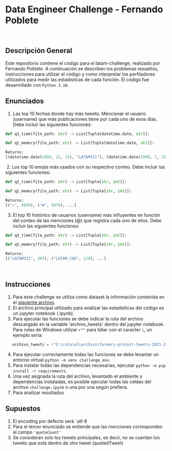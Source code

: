 # Data Engineer Challenge - Fernando Poblete
​
## Descripción General
Este repositorio contiene el código para el latam-challenge, realizado por Fernando Poblete. A continuación se describen los problemas resueltos, instrucciones para utilizar el código y como interpretar los perfiladores utilizados para medir las estadísticas de cada función. El código fue desarrollado con `Python 3.10`.

## Enunciados

1. Las top 10 fechas donde hay más tweets. Mencionar el usuario (username) que más publicaciones tiene por cada uno de esos días. Debe incluir las siguientes funciones:
```python
def q1_time(file_path: str) -> List[Tuple[datetime.date, str]]:
```
```python
def q1_memory(file_path: str) -> List[Tuple[datetime.date, str]]:
```
```python
Returns: 
[(datetime.date(1999, 11, 15), "LATAM321"), (datetime.date(1999, 7, 15), "LATAM_CHI"), ...]
```
​
2. Los top 10 emojis más usados con su respectivo conteo. Debe incluir las siguientes funciones:
```python
def q2_time(file_path: str) -> List[Tuple[str, int]]:
```
```python
def q2_memory(file_path: str) -> List[Tuple[str, int]]:
```
```python
Returns: 
[("✈️", 6856), ("❤️", 5876), ...]
```
3. El top 10 histórico de usuarios (username) más influyentes en función del conteo de las menciones (@) que registra cada uno de ellos. Debe incluir las siguientes funciones:
```python
def q3_time(file_path: str) -> List[Tuple[str, int]]:
```
```python
def q3_memory(file_path: str) -> List[Tuple[str, int]]:
```
```python
Returns: 
[("LATAM321", 387), ("LATAM_CHI", 129), ...]
```
​
## Instrucciones
1. Para este challenge se utiliza como dataset la información contenida en el [siguiente archivo](https://drive.google.com/file/d/1ig2ngoXFTxP5Pa8muXo02mDTFexZzsis/view?usp=sharing).
2. El archivo principal utilizado para analizar las estadísticas del código es un jupyter notebook (.ipynb).
3. Para ejecutar las funciones se debe indicar la ruta del archivo descargado en la variable 'archivo_tweets' dentro del jupyter notebook. Para rutas de Windows utilizar `r""` para lidiar con el caracter `\`, un ejemplo sería:
```python
   archivo_tweets = r"C:\ruta\al\archivo\farmers-protest-tweets-2021-2-4.json"
```

4. Para ejecutar correctamente todas las funciones se debe levantar un entorno virtual `python -m venv challenge_env`.
5. Para instalar todas las dependencias necesarias, ejecutar `python -m pip install -r requirements`.
6. Una vez asignada la ruta del archivo, levantado el ambiente y dependencias instaladas, es posible ejecutar todas las celdas del archivo `challenge.ipynb` o una por una según prefiera.
7. Para analizar resultados 


## Supuestos
1. El encoding por defecto será `utf-8
2. Para el tercer enunciado se entiende que las menciones corresponden al campo `'quoteCount'`
3. Se consideran solo los tweets principales, es decir, no se cuentan los tweets que está dentro de otro tweet (quotedTweet)

​
